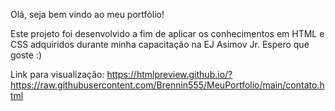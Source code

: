 
Olá, seja bem vindo ao meu portfólio!

Este projeto foi desenvolvido a fim de aplicar os conhecimentos em HTML e CSS adquiridos durante minha capacitação na EJ Asimov Jr. Espero que goste :)

Link para visualização: https://htmlpreview.github.io/?https://raw.githubusercontent.com/Brennin555/MeuPortfolio/main/contato.html
